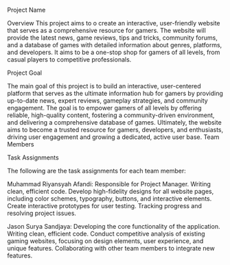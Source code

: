 Project Name

Overview
This project aims to o create an interactive, user-friendly website that serves as a comprehensive resource for gamers. The website will provide the latest news, game reviews, tips and tricks, community forums, and a database of games with detailed information about genres, platforms, and developers. It aims to be a one-stop shop for gamers of all levels, from casual players to competitive professionals.

Project Goal

The main goal of this project is to build an interactive, user-centered platform that serves as the ultimate information hub for gamers by providing up-to-date news, expert reviews, gameplay strategies, and community engagement. The goal is to empower gamers of all levels by offering reliable, high-quality content, fostering a community-driven environment, and delivering a comprehensive database of games. Ultimately, the website aims to become a trusted resource for gamers, developers, and enthusiasts, driving user engagement and growing a dedicated, active user base.
Team Members

Task Assignments

The following are the task assignments for each team member:

Muhammad Riyansyah Afandi:
Responsible for Project Manager.
Writing clean, efficient code.
Develop high-fidelity designs for all website pages, including color schemes, typography, buttons, and interactive elements. Create interactive prototypes for user testing.
Tracking progress and resolving project issues.

Jason Surya Sandjaya:
Developing the core functionality of the application.
Writing clean, efficient code.
Conduct competitive analysis of existing gaming websites, focusing on design elements, user experience, and unique features.
Collaborating with other team members to integrate new features.
